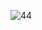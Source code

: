![44](https://github.com/JSHDF832/asdfiuyiu32/assets/135463123/0969d319-bddb-4ab0-a328-369769dce8b1)
